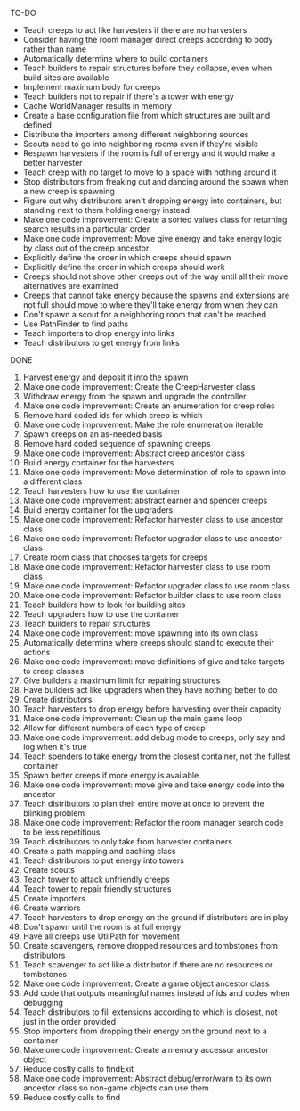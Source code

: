 TO-DO
* Teach creeps to act like harvesters if there are no harvesters
* Consider having the room manager direct creeps according to body rather than name
* Automatically determine where to build containers
* Teach builders to repair structures before they collapse, even when build sites are available
* Implement maximum body for creeps
* Teach builders not to repair if there's a tower with energy
* Cache WorldManager results in memory
* Create a base configuration file from which structures are built and defined
* Distribute the importers among different neighboring sources
* Scouts need to go into neighboring rooms even if they're visible
* Respawn harvesters if the room is full of energy and it would make a better harvester
* Teach creep with no target to move to a space with nothing around it
* Stop distributors from freaking out and dancing around the spawn when a new creep is spawning
* Figure out why distributors aren't dropping energy into containers, but standing next to them holding energy instead
* Make one code improvement: Create a sorted values class for returning search results in a particular order
* Make one code improvement: Move give energy and take energy logic by class out of the creep ancestor
* Explicitly define the order in which creeps should spawn
* Explicitly define the order in which creeps should work
* Creeps should not shove other creeps out of the way until all their move alternatives are examined
* Creeps that cannot take energy because the spawns and extensions are not full should move to where they'll take energy from when they can
* Don't spawn a scout for a neighboring room that can't be reached
* Use PathFinder to find paths
* Teach importers to drop energy into links
* Teach distributors to get energy from links

DONE
1. Harvest energy and deposit it into the spawn
1. Make one code improvement: Create the CreepHarvester class
1. Withdraw energy from the spawn and upgrade the controller
1. Make one code improvement: Create an enumeration for creep roles
1. Remove hard coded ids for which creep is which
1. Make one code improvement: Make the role enumeration iterable
1. Spawn creeps on an as-needed basis
1. Remove hard coded sequence of spawning creeps
1. Make one code improvement: Abstract creep ancestor class
1. Build energy container for the harvesters
1. Make one code improvement: Move determination of role to spawn into a different class
1. Teach harvesters how to use the container
1. Make one code improvement: abstract earner and spender creeps
1. Build energy container for the upgraders
1. Make one code improvement: Refactor harvester class to use ancestor class
1. Make one code improvement: Refactor upgrader class to use ancestor class
1. Create room class that chooses targets for creeps
1. Make one code improvement: Refactor harvester class to use room class
1. Make one code improvement: Refactor upgrader class to use room class
1. Make one code improvement: Refactor builder class to use room class
1. Teach builders how to look for building sites
1. Teach upgraders how to use the container
1. Teach builders to repair structures
1. Make one code improvement: move spawning into its own class
1. Automatically determine where creeps should stand to execute their actions
1. Make one code improvement: move definitions of give and take targets to creep classes
1. Give builders a maximum limit for repairing structures
1. Have builders act like upgraders when they have nothing better to do
1. Create distributors
1. Teach harvesters to drop energy before harvesting over their capacity
1. Make one code improvement: Clean up the main game loop
1. Allow for different numbers of each type of creep
1. Make one code improvement: add debug mode to creeps, only say and log when it's true
1. Teach spenders to take energy from the closest container, not the fullest container
1. Spawn better creeps if more energy is available
1. Make one code improvement: move give and take energy code into the ancestor
1. Teach distributors to plan their entire move at once to prevent the blinking problem
1. Make one code improvement: Refactor the room manager search code to be less repetitious
1. Teach distributors to only take from harvester containers
1. Create a path mapping and caching class
1. Teach distributors to put energy into towers
1. Create scouts
1. Teach tower to attack unfriendly creeps
1. Teach tower to repair friendly structures
1. Create importers
1. Create warriors
1. Teach harvesters to drop energy on the ground if distributors are in play
1. Don't spawn until the room is at full energy
1. Have all creeps use UtilPath for movement
1. Create scavengers, remove dropped resources and tombstones from distributors
1. Teach scavenger to act like a distributor if there are no resources or tombstones
1. Make one code improvement: Create a game object ancestor class
1. Add code that outputs meaningful names instead of ids and codes when debugging
1. Teach distributors to fill extensions according to which is closest, not just in the order provided
1. Stop importers from dropping their energy on the ground next to a container
1. Make one code improvement: Create a memory accessor ancestor object
1. Reduce costly calls to findExit
1. Make one code improvement: Abstract debug/error/warn to its own ancestor class so non-game objects can use them
1. Reduce costly calls to find
